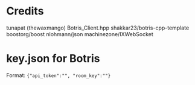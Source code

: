 # Credits
tunapat (thewaxmango) Botris_Client.hpp
shakkar23/botris-cpp-template
boostorg/boost
nlohmann/json
machinezone/IXWebSocket

# key.json for Botris
Format:
```{"api_token":"", "room_key":""}```